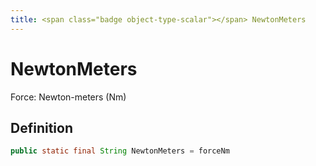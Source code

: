 ```yaml
---
title: <span class="badge object-type-scalar"></span> NewtonMeters
---
```

# <span class="badge object-type-scalar"></span> NewtonMeters

Force: Newton-meters (Nm)

## Definition

```java
public static final String NewtonMeters = forceNm
```
